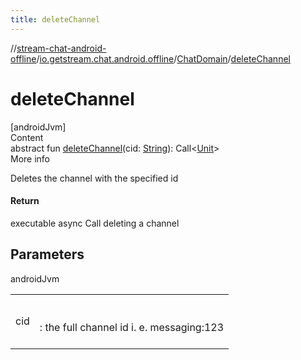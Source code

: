 ```yaml
---
title: deleteChannel
---
```

//[stream-chat-android-offline](../../../index.md)/[io.getstream.chat.android.offline](../index.md)/[ChatDomain](index.md)/[deleteChannel](deleteChannel.md)



# deleteChannel  
[androidJvm]  
Content  
abstract fun [deleteChannel](deleteChannel.md)(cid: [String](https://kotlinlang.org/api/latest/jvm/stdlib/kotlin/-string/index.html)): Call&lt;[Unit](https://kotlinlang.org/api/latest/jvm/stdlib/kotlin/-unit/index.html)&gt;  
More info  


Deletes the channel with the specified id



#### Return  


executable async Call deleting a channel



## Parameters  
  
androidJvm  
  
| | |
|---|---|
| <a name="io.getstream.chat.android.offline/ChatDomain/deleteChannel/#kotlin.String/PointingToDeclaration/"></a>cid| <a name="io.getstream.chat.android.offline/ChatDomain/deleteChannel/#kotlin.String/PointingToDeclaration/"></a><br/><br/>: the full channel id i. e. messaging:123<br/><br/>|
  
  



